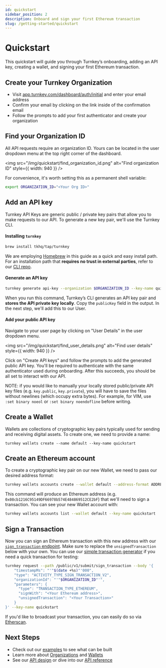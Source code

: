 ```yaml
---
id: quickstart
sidebar_position: 2
description: Onboard and sign your first Ethereum transaction
slug: /getting-started/quickstart
---
```


# Quickstart

This quickstart will guide you through Turnkey’s onboarding, adding an API key, creating a wallet, and signing your first Ethereum transaction.

## Create your Turnkey Organization

- Visit [app.turnkey.com/dashboard/auth/initial](https://app.turnkey.com/dashboard/auth/initial) and enter your email address
- Confirm your email by clicking on the link inside of the confirmation email
- Follow the prompts to add your first authenticator and create your organization

## Find your Organization ID

All API requests require an organization ID. Yours can be located in the user dropdown menu at the top right corner of the dashboard.

<img
src="/img/quickstart/find_organization_id.png"
alt="Find organization ID"
style={{ width: 940 }}
/>

For convenience, it's worth setting this as a permanent shell variable:

```sh
export ORGANIZATION_ID="<Your Org ID>"
```

## Add an API key

Turnkey API Keys are generic public / private key pairs that allow you to make requests to our API. To generate a new key pair, we'll use the Turnkey CLI.

#### Installing `turnkey`

```sh
brew install tkhq/tap/turnkey
```

We are employing [Homebrew](https://brew.sh/) in this guide as a quick and easy install path. For an installation path that **requires no trust in external parties**, refer to our [CLI repo](https://github.com/tkhq/tkcli).

#### Generate an API key

```sh
turnkey generate api-key --organization $ORGANIZATION_ID --key-name quickstart
```

When you run this command, Turnkey’s CLI generates an API key pair and **stores the API private key locally**. Copy the `publicKey` field in the output. In the next step, we'll add this to our User.

#### Add your public API key

Navigate to your user page by clicking on "User Details" in the user dropdown menu.

<img
src="/img/quickstart/find_user_details.png"
alt="Find user details"
style={{ width: 940 }}
/>

Click on "Create API keys" and follow the prompts to add the generated public API key. You'll be required to authenticate with the same authenticator used during onboarding. After this succeeds, you should be all set to interact with our API.

NOTE: if you would like to manually your locally stored public/private API key files (e.g. `key.public`, `key.private`), you will have to save the files without newlines (which occupy extra bytes). For example, for VIM, use `:set binary noeol` or `:set binary noendofline` before writing.

## Create a Wallet

Wallets are collections of cryptographic key pairs typically used for sending and receiving digital assets. To create one, we need to provide a name:

```sj
turnkey wallets create --name default --key-name quickstart
```

## Create an Ethereum account

To create a cryptographic key pair on our new Wallet, we need to pass our desired address format:

```sh
turnkey wallets accounts create --wallet default --address-format ADDRESS_FORMAT_ETHEREUM --key-name quickstart
```

This command will produce an Ethereum address (e.g. `0x08cb1216C95149DF66978b574E484869512CE2bF`) that we'll need to sign a transaction. You can see your new Wallet account with:

```sh
turnkey wallets accounts list --wallet default --key-name quickstart
```

## Sign a Transaction

Now you can sign an Ethereum transaction with this new address with our [`sign_transaction` endpoint](https://docs.turnkey.com/api#tag/Signers/operation/SignTransaction). Make sure to replace the `unsignedTransaction` below with your own. You can use our [simple transaction generator](https://build.tx.xyz) if you need a quick transaction for testing:

```sh
turnkey request --path /public/v1/submit/sign_transaction --body '{
    "timestampMs": "'"$(date +%s)"'000",
    "type": "ACTIVITY_TYPE_SIGN_TRANSACTION_V2",
    "organizationId": "'"$ORGANIZATION_ID"'",
    "parameters": {
      "type": "TRANSACTION_TYPE_ETHEREUM",
      "signWith": "<Your Ethereum address>",
      "unsignedTransaction": "<Your Transaction>"
    }
}' --key-name quickstart
```

If you'd like to broadcast your transaction, you can easily do so via [Etherscan](https://etherscan.io/pushTx).

## Next Steps

- Check out our [examples](/getting-started/examples) to see what can be built
- Learn more about [Organizations](/concepts/organizations) and [Wallets](/concepts/Wallets)
- See our [API design](/api-introduction) or dive into our [API reference](/api)
